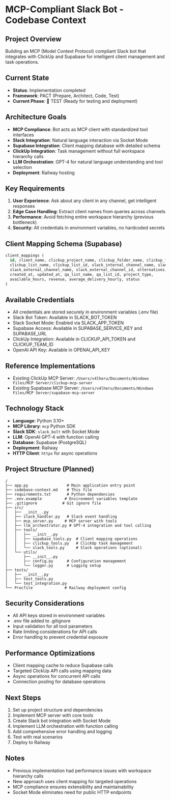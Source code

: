 # MCP-Compliant Slack Bot - Codebase Context

## Project Overview
Building an MCP (Model Context Protocol) compliant Slack bot that integrates with ClickUp and Supabase for intelligent client management and task operations.

## Current State
- **Status**: Implementation completed
- **Framework**: PACT (Prepare, Architect, Code, Test)
- **Current Phase**: 🧪 TEST (Ready for testing and deployment)

## Architecture Goals
- **MCP Compliance**: Bot acts as MCP client with standardized tool interfaces
- **Slack Integration**: Natural language interaction via Socket Mode
- **Supabase Integration**: Client mapping database with detailed schema
- **ClickUp Integration**: Task management without full workspace hierarchy calls
- **LLM Orchestration**: GPT-4 for natural language understanding and tool selection
- **Deployment**: Railway hosting

## Key Requirements
1. **User Experience**: Ask about any client in any channel, get intelligent responses
2. **Edge Case Handling**: Extract client names from queries across channels
3. **Performance**: Avoid fetching entire workspace hierarchy (previous bottleneck)
4. **Security**: All credentials in environment variables, no hardcoded secrets

## Client Mapping Schema (Supabase)
```sql
client_mappings (
  id, client_name, clickup_project_name, clickup_folder_name, clickup_folder_id,
  clickup_list_name, clickup_list_id, slack_internal_channel_name, slack_internal_channel_id,
  slack_external_channel_name, slack_external_channel_id, alternatives, notes,
  created_at, updated_at, qa_list_name, qa_list_id, project_type,
  available_hours, revenue, average_delivery_hourly, status
)
```

## Available Credentials
- All credentials are stored securely in environment variables (.env file)
- Slack Bot Token: Available in SLACK_BOT_TOKEN
- Slack Socket Mode: Enabled via SLACK_APP_TOKEN
- Supabase Access: Available in SUPABASE_SERVICE_KEY and SUPABASE_URL
- ClickUp Integration: Available in CLICKUP_API_TOKEN and CLICKUP_TEAM_ID
- OpenAI API Key: Available in OPENAI_API_KEY

## Reference Implementations
- Existing ClickUp MCP Server: `/Users/v4lheru/Documents/Windows Files/MCP Server/clickup-mcp-server`
- Existing Supabase MCP Server: `/Users/v4lheru/Documents/Windows Files/MCP Server/supabase-mcp-server`

## Technology Stack
- **Language**: Python 3.10+
- **MCP Library**: `mcp` Python SDK
- **Slack SDK**: `slack_bolt` with Socket Mode
- **LLM**: OpenAI GPT-4 with function calling
- **Database**: Supabase (PostgreSQL)
- **Deployment**: Railway
- **HTTP Client**: `httpx` for async operations

## Project Structure (Planned)
```
/
├── app.py                 # Main application entry point
├── codebase-context.md    # This file
├── requirements.txt       # Python dependencies
├── .env.example          # Environment variables template
├── .gitignore           # Git ignore file
├── src/
│   ├── __init__.py
│   ├── slack_handler.py   # Slack event handling
│   ├── mcp_server.py     # MCP server with tools
│   ├── llm_orchestrator.py # GPT-4 integration and tool calling
│   ├── tools/
│   │   ├── __init__.py
│   │   ├── supabase_tools.py  # Client mapping operations
│   │   ├── clickup_tools.py   # ClickUp task management
│   │   └── slack_tools.py     # Slack operations (optional)
│   └── utils/
│       ├── __init__.py
│       ├── config.py      # Configuration management
│       └── logger.py      # Logging setup
├── tests/
│   ├── __init__.py
│   ├── test_tools.py
│   └── test_integration.py
└── Procfile              # Railway deployment config
```

## Security Considerations
- All API keys stored in environment variables
- .env file added to .gitignore
- Input validation for all tool parameters
- Rate limiting considerations for API calls
- Error handling to prevent credential exposure

## Performance Optimizations
- Client mapping cache to reduce Supabase calls
- Targeted ClickUp API calls using mapping data
- Async operations for concurrent API calls
- Connection pooling for database operations

## Next Steps
1. Set up project structure and dependencies
2. Implement MCP server with core tools
3. Create Slack bot integration with Socket Mode
4. Implement LLM orchestration with function calling
5. Add comprehensive error handling and logging
6. Test with real scenarios
7. Deploy to Railway

## Notes
- Previous implementation had performance issues with workspace hierarchy calls
- New approach uses client mapping for targeted operations
- MCP compliance ensures extensibility and maintainability
- Socket Mode eliminates need for public HTTP endpoints
